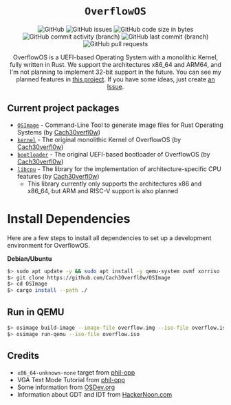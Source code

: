 <div align = "center">

# `OverflowOS`
![GitHub](https://img.shields.io/github/license/Cach30verfl0w/OverflowOS) ![GitHub issues](https://img.shields.io/github/issues/Cach30verfl0w/OverflowOS) ![GitHub code size in bytes](https://img.shields.io/github/languages/code-size/Cach30verfl0w/OverflowOS) ![GitHub commit activity (branch)](https://img.shields.io/github/commit-activity/y/Cach30verfl0w/OverflowOS) ![GitHub last commit (branch)](https://img.shields.io/github/last-commit/Cach30verfl0w/OverflowOS/main)
![GitHub pull requests](https://img.shields.io/github/issues-pr/Cach30verfl0w/OverflowOS)

OverflowOS is a UEFI-based Operating System with a monolithic Kernel, fully written in Rust. We support the architectures x86_64 and ARM64, and I'm not planning to implement 32-bit support in the future. You can see my planned features in [this project](https://github.com/users/Cach30verfl0w/projects/5). If you have some ideas, just create [an Issue](https://github.com/Cach30verfl0w/OverflowOS/issues/new).

</div>

## Current project packages
- [`OSImage`](https://github.com/Cach30verfl0w/OSImage) -  Command-Line Tool to generate image files for Rust Operating Systems (by [Cach30verfl0w](https://github.com/Cach30verfl0w))
- [`kernel`](https://github.com/Cach30verfl0w/OverflowOS/tree/main/crates/kernel) - The original monolithic Kernel of OverflowOS (by [Cach30verfl0w](https://github.com/Cach30verfl0w))
- [`bootloader`](https://github.com/Cach30verfl0w/OverflowOS/tree/main/crates/bootloader) - The original UEFI-based bootloader of OverflowOS (by [Cach30verfl0w](https://github.com/Cach30verfl0w))
- [`libcpu`](https://github.com/Cach30verfl0w/OverflowOS/tree/main/crates/libcpu) - The library for the implementation of architecture-specific CPU features (by [Cach30verfl0w](https://github.com/Cach30verfl0w))
    - This library currently only supports the architectures x86 and x86_64, but ARM and RISC-V support is also planned
# Install Dependencies
Here are a few steps to install all dependencies to set up a development environment for OverflowOS.

**Debian/Ubuntu**
```bash
$> sudo apt update -y && sudo apt install -y qemu-system ovmf xorriso
$> git clone https://github.com/Cach30verfl0w/OSImage
$> cd OSImage
$> cargo install --path ./
```

## Run in QEMU
```bash
$> osimage build-image --image-file overflow.img --iso-file overflow.iso
$> osimage run-qemu --iso-file overflow.iso
```

## Credits
- `x86_64-unknown-none` target from [phil-opp](https://os.phil-opp.com/minimal-rust-kernel/#target-specification)
- VGA Text Mode Tutorial from [phil-opp](https://os.phil-opp.com/vga-text-mode/)
- Some information from [OSDev.org](https://wiki.osdev.org)
- Information about GDT and IDT from [HackerNoon.com](https://hackernoon.com)
